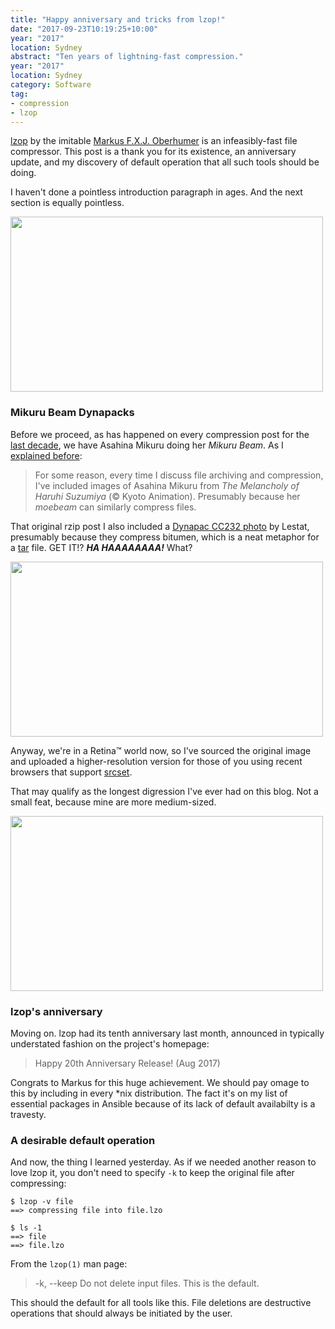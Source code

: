 ```yaml
---
title: "Happy anniversary and tricks from lzop!"
date: "2017-09-23T10:19:25+10:00"
year: "2017"
location: Sydney
abstract: "Ten years of lightning-fast compression."
year: "2017"
location: Sydney
category: Software
tag:
- compression
- lzop
---
```

[lzop] by the imitable [Markus F.X.J. Oberhumer] is an infeasibly-fast file compressor. This post is a thank you for its existence, an anniversary update, and my discovery of default operation that all such tools should be doing.

I haven't done a pointless introduction paragraph in ages. And the next section is equally pointless.

<p><img src="https://rubenerd.com/files/2013/anime.mikurubeam2013@1x.jpg" srcset="https://rubenerd.com/files/2013/anime.mikurubeam2013@1x.jpg 1x, https://rubenerd.com/files/2013/anime.mikurubeam2013.jpg 2x" alt="" style="width:500px; height:280px;" /></p>


### Mikuru Beam Dynapacks

Before we proceed, as has happened on every compression post for the [last decade], we have Asahina Mikuru doing her *Mikuru Beam*. As I [explained before]: 

> For some reason, every time I discuss file archiving and compression, I've included images of Asahina Mikuru from *The Melancholy of Haruhi Suzumiya* (© Kyoto Animation). Presumably because her *moebeam* can similarly compress files.

That original rzip post I also included a [Dynapac CC232 photo] by Lestat, presumably because they compress bitumen, which is a neat metaphor for a [tar] file. GET IT!? ***HA HAAAAAAAA!*** What?

<p><img src="https://rubenerd.com/files/2013/anime.mikuruworried2013@1x.jpg" srcset="https://rubenerd.com/files/2013/anime.mikuruworried2013@1x.jpg 1x, https://rubenerd.com/files/2013/anime.mikuruworried2013.jpg 2x" alt="" style="width:500px; height:280px;" /></p>

Anyway, we're in a Retina&trade; world now, so I've sourced the original image and uploaded a higher-resolution version for those of you using recent browsers that support [srcset].

That may qualify as the longest digression I've ever had on this blog. Not a small feat, because mine are more medium-sized.

<p><img src="https://rubenerd.com/files/2017/dynapac@1x.jpg" srcset="https://rubenerd.com/files/2017/dynapac@1x.jpg 1x, https://rubenerd.com/files/2017/dynapac@2x.jpg 2x" alt="" style="width:500px; height:280px;" /></p>


### lzop's anniversary

Moving on. lzop had its tenth anniversary last month, announced in typically understated fashion on the project's homepage:

> Happy 20th Anniversary Release! (Aug 2017)

Congrats to Markus for this huge achievement. We should pay omage to this by including in every *nix distribution. The fact it's on my list of essential packages in Ansible because of its lack of default availabilty is a travesty.


### A desirable default operation

And now, the thing I learned yesterday. As if we needed another reason to love lzop it, you don't need to specify `-k` to keep the original file after compressing:

    $ lzop -v file
    ==> compressing file into file.lzo
    
    $ ls -1
    ==> file
    ==> file.lzo

From the `lzop(1)` man page:

> -k, --keep
           Do not delete input files. This is the default.

This should the default for all tools like this. File deletions are destructive operations that should always be initiated by the user.


[lzop]: http://www.lzop.org
[last decade]: https://rubenerd.com/rzip-is-absolutely-incredible/
[explained before]: https://rubenerd.com/using-xz-with-newsyslog/
[Markus F.X.J. Oberhumer]: http://www.oberhumer.com/
[Dynapac CC232 photo]: https://commons.wikimedia.org/wiki/File:Dynapac_CC232.JPG
[srcset]: http://www.w3.org/TR/html-srcset/
[tar]: https://www.freebsd.org/cgi/man.cgi?query=tar&apropos=0&sektion=0&manpath=FreeBSD+11.1-RELEASE+and+Ports&arch=default&format=html

